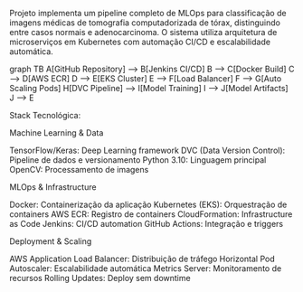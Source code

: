  Projeto implementa um pipeline completo de MLOps para classificação de imagens médicas de tomografia computadorizada de tórax, distinguindo entre casos normais e adenocarcinoma. O sistema utiliza arquitetura de microserviços em Kubernetes com automação CI/CD e escalabilidade automática.


graph TB
    A[GitHub Repository] --> B[Jenkins CI/CD]
    B --> C[Docker Build]
    C --> D[AWS ECR]
    D --> E[EKS Cluster]
    E --> F[Load Balancer]
    F --> G[Auto Scaling Pods]
    H[DVC Pipeline] --> I[Model Training]
    I --> J[Model Artifacts]
    J --> E

Stack Tecnológica:

Machine Learning & Data

TensorFlow/Keras: Deep Learning framework
DVC (Data Version Control): Pipeline de dados e versionamento
Python 3.10: Linguagem principal
OpenCV: Processamento de imagens

MLOps & Infrastructure

Docker: Containerização da aplicação
Kubernetes (EKS): Orquestração de containers
AWS ECR: Registro de containers
CloudFormation: Infrastructure as Code
Jenkins: CI/CD automation
GitHub Actions: Integração e triggers

Deployment & Scaling

AWS Application Load Balancer: Distribuição de tráfego
Horizontal Pod Autoscaler: Escalabilidade automática
Metrics Server: Monitoramento de recursos
Rolling Updates: Deploy sem downtime